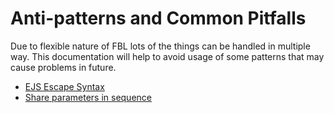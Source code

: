 # Anti-patterns and Common Pitfalls

Due to flexible nature of FBL lots of the things can be handled in multiple way. This documentation will help to avoid usage of some patterns that may cause problems in future.

- [EJS Escape Syntax](./ejs-escape.md)
- [Share parameters in sequence](./sequence-share-parameters.md)
